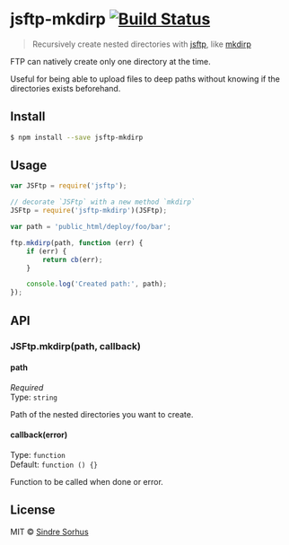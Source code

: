 # jsftp-mkdirp [![Build Status](https://travis-ci.org/sindresorhus/jsftp-mkdirp.svg?branch=master)](https://travis-ci.org/sindresorhus/jsftp-mkdirp)

> Recursively create nested directories with [jsftp](https://github.com/sergi/jsftp), like [mkdirp](https://github.com/substack/node-mkdirp)

FTP can natively create only one directory at the time.

Useful for being able to upload files to deep paths without knowing if the directories exists beforehand.


## Install

```sh
$ npm install --save jsftp-mkdirp
```


## Usage

```js
var JSFtp = require('jsftp');

// decorate `JSFtp` with a new method `mkdirp`
JSFtp = require('jsftp-mkdirp')(JSFtp);

var path = 'public_html/deploy/foo/bar';

ftp.mkdirp(path, function (err) {
	if (err) {
		return cb(err);
	}

	console.log('Created path:', path);
});
```


## API

### JSFtp.mkdirp(path, callback)

#### path

*Required*  
Type: `string`

Path of the nested directories you want to create.

#### callback(error)

Type: `function`  
Default: `function () {}`

Function to be called when done or error.


## License

MIT © [Sindre Sorhus](http://sindresorhus.com)
